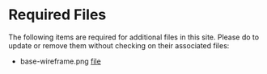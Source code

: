 # Required Files
The following items are required for additional files in this site. Please do to update or remove them without checking on their associated files:

- base-wireframe.png [file](../week-10/wireframes.jhtm)